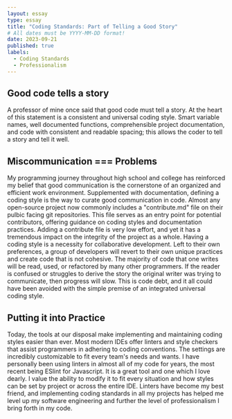 ```yaml
---
layout: essay
type: essay
title: "Coding Standards: Part of Telling a Good Story"
# All dates must be YYYY-MM-DD format!
date: 2023-09-21
published: true
labels:
  - Coding Standards
  - Professionalism
---
```


## Good code tells a story

A professor of mine once said that good code must tell a story. At the heart of this statement is a consistent and universal coding style. Smart variable names, well documented functions, comprehensible project documentation, and code with consistent and readable spacing; this allows the coder to tell a story and tell it well. 

## Miscommunication === Problems
  
My programming journey throughout high school and college has reinforced my belief that good communication is the cornerstone of an organized and efficient work environment. Supplemented with documentation, defining a coding style is the way to curate good communication in code.
Almost any open-source project now commonly includes a "contribute.md" file on their pulbic facing git repositories. This file serves as an entry point for potential contributors, offering guidance on coding styles and documentation practices. Adding a contribute file is very low effort, and yet it has a tremendous impact on the integrity of the project as a whole.
Having a coding style is a necessity for collaborative development. Left to their own preferences, a group of developers will revert to their own unique practices and create code that is not cohesive. 
The majority of code that one writes will be read, used, or refactored by many other programmers. If the reader is confused or struggles to derive the story the original writer was trying to communicate, then progress will slow. This is code debt, and it all could have been avoided with the simple premise of an integrated universal coding style.

## Putting it into Practice

Today, the tools at our disposal make implementing and maintaining coding styles easier than ever. Most modern IDEs offer linters and style checkers that assist programmers in adhering to coding conventions. The settings are incredibly customizable to fit every team's needs and wants.
I have personally been using linters in almost all of my code for years, the most recent being ESlint for Javascript. It is a great tool and one which I love dearly. I value the ability to modify it to fit every situation and how styles can be set by project or across the entire IDE.
Linters have become my best friend, and implementing coding standards in all my projects has helped me level up my software engineering and further the level of professionalism I bring forth in my code.
